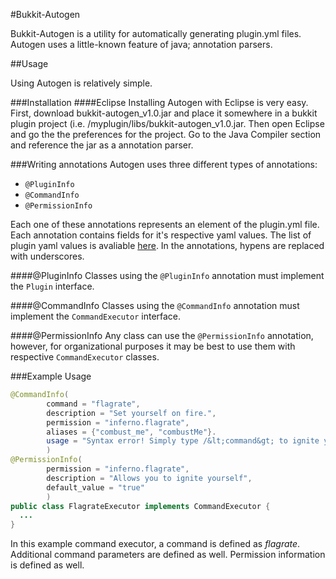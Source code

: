#Bukkit-Autogen

Bukkit-Autogen is a utility for automatically generating plugin.yml files. Autogen uses a little-known feature of java; annotation parsers.

##Usage

Using Autogen is relatively simple.

###Installation
####Eclipse
Installing Autogen with Eclipse is very easy. First, download bukkit-autogen_v1.0.jar and place it somewhere in a bukkit plugin project (i.e. /myplugin/libs/bukkit-autogen_v1.0.jar. Then open Eclipse and go the the preferences for the project. Go to the Java Compiler section and reference the jar as a annotation parser.

###Writing annotations
Autogen uses three different types of annotations:
* `@PluginInfo`
* `@CommandInfo`
* `@PermissionInfo`

Each one of these annotations represents an element of the plugin.yml file. Each annotation contains fields for it's respective yaml values. The list of plugin yaml values is avaliable [here](http://wiki.bukkit.org/Plugin_YAML). In the annotations, hypens are replaced with underscores.

####@PluginInfo
Classes using the `@PluginInfo` annotation must implement the `Plugin` interface.

####@CommandInfo
Classes using the `@CommandInfo` annotation must implement the `CommandExecutor` interface.

####@PermissionInfo
Any class can use the `@PermissionInfo` annotation, however, for organizational purposes it may be best to use them with respective `CommandExecutor` classes.

###Example Usage
```java
@CommandInfo(
		command = "flagrate",
		description = "Set yourself on fire.",
		permission = "inferno.flagrate",
		aliases = {"combust_me", "combustMe"}.
		usage = "Syntax error! Simply type /&lt;command&gt; to ignite yourself"
		)
@PermissionInfo(
		permission = "inferno.flagrate",
		description = "Allows you to ignite yourself",
		default_value = "true"
		)
public class FlagrateExecutor implements CommandExecutor {
  ...
}
```
In this example command executor, a command is defined as _flagrate_. Additional command parameters are defined as well. Permission information is defined as well.
